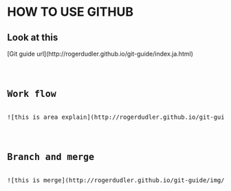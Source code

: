 # HOW TO USE GITHUB

<h2>Look at this</h2>
[Git guide url](http://rogerdudler.github.io/git-guide/index.ja.html)<pre><pre>

<h2>Work flow</h2>
![this is area explain](http://rogerdudler.github.io/git-guide/img/trees.png)<pre><pre>

<h2>Branch and merge</h2>
![this is merge](http://rogerdudler.github.io/git-guide/img/branches.png)<pre><pre>
